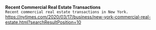 **Recent Commercial Real Estate Transactions**\
`Recent commercial real estate transactions in New York.`\
https://nytimes.com/2020/03/17/business/new-york-commercial-real-estate.html?searchResultPosition=10


